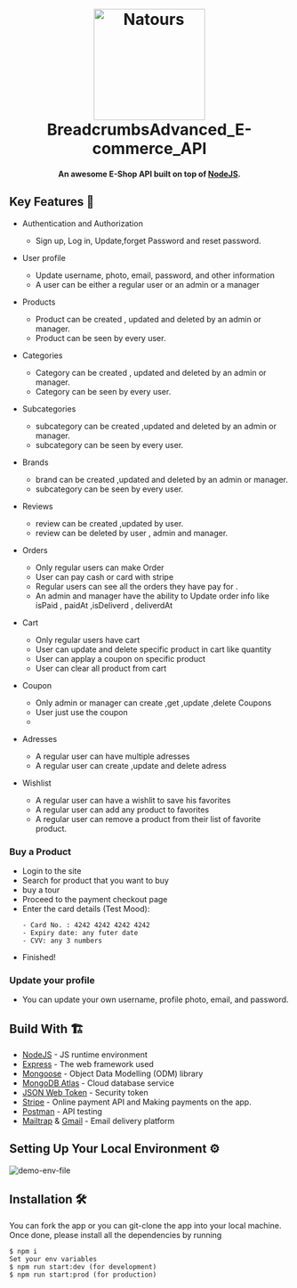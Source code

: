 <h1 align="center">
  <br>
  <a href="https://lakshman-natours.herokuapp.com/"><img src="https://github.com/aboodmagdy1/E-Shop/blob/main/Public/imgs/E-Shop%20Icon.jpg" alt="Natours" width="200"></a>
  <br>
   BreadcrumbsAdvanced_E-commerce_API

  <br>
</h1>

<h4 align="center">An awesome E-Shop API built on top of <a href="https://nodejs.org/en/" target="_blank">NodeJS</a>.</h4>

## Key Features 📝

* Authentication and Authorization
  - Sign up, Log in, Update,forget Password and reset password.
* User profile
  - Update username, photo, email, password, and other information
  - A user can be either a regular user or an admin or a manager
    
* Products
  - Product can be created , updated and deleted by an admin or manager.
  - Product can be seen by every user.
    
* Categories
  - Category can be created , updated and deleted by an admin or manager.
  - Category  can be seen by every user.
    
* Subcategories
  - subcategory can be created ,updated and deleted by an admin or manager.
  - subcategory can be seen by every user.
    
* Brands
  - brand can be created ,updated and deleted by an admin or manager.
  - subcategory can be seen by every user.
    
* Reviews
  - review can be created ,updated  by user.
  - review can be deleted by user , admin and manager.
    
* Orders
  - Only regular users can make  Order 
  - User can pay cash or card with stripe
  - Regular users can see all the orders they have pay for .
  - An admin and manager have the ability to Update order info like isPaid , paidAt ,isDeliverd , deliverdAt
* Cart
  - Only regular users have cart
  - User can update and delete specific product in cart like quantity
  - User can applay a coupon on specific product
  - User can clear all product from cart
* Coupon
  - Only admin or manager can create ,get ,update ,delete Coupons
  - User just use the coupon
  - 
* Adresses 
  - A regular user can have multiple adresses 
  - A regular user can create ,update and delete adress  
    

* Wishlist
  - A regular user can have a wishlit to save his favorites
  - A regular user can add any product to favorites 
  - A regular user can remove a product from their list of favorite product.


### Buy a Product
* Login to the site
* Search for product that you want to buy
* buy a tour
* Proceed to the payment checkout page
* Enter the card details (Test Mood):
  ```
  - Card No. : 4242 4242 4242 4242
  - Expiry date: any futer date
  - CVV: any 3 numbers
  ```
* Finished!


### Update your profile

* You can update your own username, profile photo, email, and password.


## Build With 🏗️

* [NodeJS](https://nodejs.org/en/) - JS runtime environment
* [Express](http://expressjs.com/) - The web framework used
* [Mongoose](https://mongoosejs.com/) - Object Data Modelling (ODM) library
* [MongoDB Atlas](https://www.mongodb.com/cloud/atlas) - Cloud database service
* [JSON Web Token](https://jwt.io/) - Security token
* [Stripe](https://stripe.com/) - Online payment API and Making payments on the app.
* [Postman](https://www.getpostman.com/) - API testing
* [Mailtrap](https://mailtrap.io/) & [Gmail](https://gmail.com/) - Email delivery platform




## Setting Up Your Local Environment ⚙️
![demo-env-file](https://github.com/aboodmagdy1/E-Shop/blob/main/Public/imgs/envSetting.png)


## Installation 🛠️
You can fork the app or you can git-clone the app into your local machine. Once done, please install all the
dependencies by running
```
$ npm i
Set your env variables
$ npm run start:dev (for development)
$ npm run start:prod (for production)

